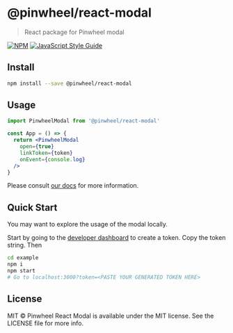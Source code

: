 # @pinwheel/react-modal

> React package for Pinwheel modal

[![NPM](https://img.shields.io/npm/v/@pinwheel/react-modal.svg)](https://www.npmjs.com/package/@pinwheel/react-modal) [![JavaScript Style Guide](https://img.shields.io/badge/code_style-standard-brightgreen.svg)](https://standardjs.com)

## Install

```bash
npm install --save @pinwheel/react-modal
```

## Usage

```jsx
import PinwheelModal from '@pinwheel/react-modal'

const App = () => {
  return <PinwheelModal
    open={true}
    linkToken={token}
    onEvent={console.log}
  />
}
```

Please consult [our docs](https://docs.pinwheelapi.com/docs/link-1) for more information.

## Quick Start

You may want to explore the usage of the modal locally.

Start by going to the [developer dashboard](https://developer.getpinwheel.com/test-console) to create a token. Copy the token string. Then

```sh
cd example
npm i
npm start
# Go to localhost:3000?token=<PASTE YOUR GENERATED TOKEN HERE>
```

## License

MIT ©
Pinwheel React Modal is available under the MIT license. See the LICENSE file for more info.
